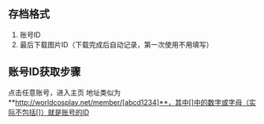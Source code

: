 ## 存档格式
1. 账号ID
2. 最后下载图片ID（下载完成后自动记录，第一次使用不用填写）

## 账号ID获取步骤
点击任意账号，进入主页
地址类似为**http://worldcosplay.net/member/[abcd1234]**，其中[]中的数字或字母（实际不包括[]）就是账号的ID
